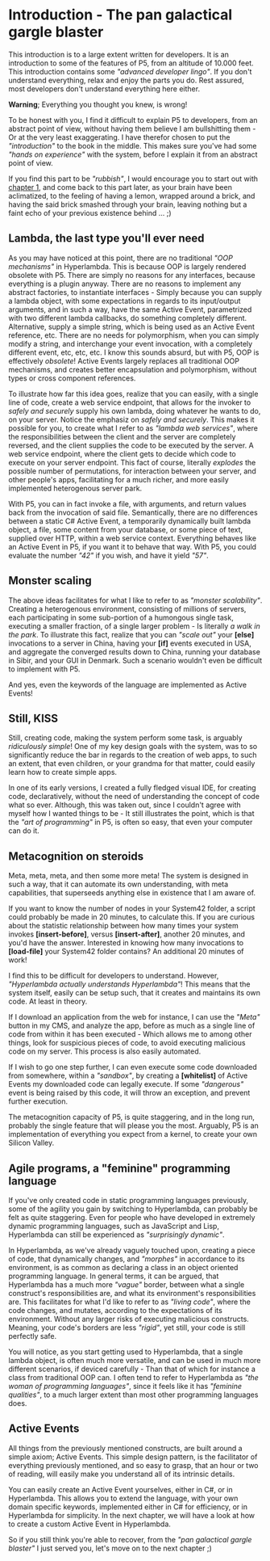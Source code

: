 # Introduction - The pan galactical gargle blaster

This introduction is to a large extent written for developers. It is an introduction to some of the features of P5, from an altitude of 10.000 feet. This introduction contains some *"advanced developer lingo"*. If you don't understand everything, relax and enjoy the parts you do. Rest assured, most developers don't understand everything here either.

**Warning**; Everything you thought you knew, is wrong!

To be honest with you, I find it difficult to explain P5 to developers, from an abstract point of view, without having them believe I am bullshitting them - Or at the very least exaggerating. I have therefor chosen to put the *"introduction"* to the book in the middle. This makes sure you've had some *"hands on experience"* with the system, before I explain it from an abstract point of view.

If you find this part to be *"rubbish"*, I would encourage you to start out with [chapter 1](chapter-1.md), and come back to this part later, as your brain have been aclimatized, to the feeling of having a lemon, wrapped around a brick, and having the said brick smashed through your brain, leaving nothing but a faint echo of your previous existence behind ... ;)

## Lambda, the last type you'll ever need

As you may have noticed at this point, there are no traditional *"OOP mechanisms"* in Hyperlambda. This is because OOP is largely rendered obsolete with P5. There are simply no reasons for any interfaces, because everything is a plugin anyway. There are no reasons to implement any abstract factories, to instantiate interfaces - Simply because you can supply a lambda object, with some expectations in regards to its input/output arguments, and in such a way, have the same Active Event, parametrized with two different lambda callbacks, do something completely different. Alternative, supply a simple string, which is being used as an Active Event reference, etc. There are no needs for polymorphism, when you can simply modify a string, and interchange your event invocation, with a completely different event, etc, etc, etc. I know this sounds absurd, but with P5, OOP is effectively *obsolete*! Active Events largely replaces all traditional OOP mechanisms, and creates better encapsulation and polymorphism, without types or cross component references.

To illustrate how far this idea goes, realize that you can easily, with a single line of code, create a web service endpoint, that allows for the invoker to *safely and securely* supply his own lambda, doing whatever he wants to do, on your server. Notice the emphasiz on *safely and securely*. This makes it possible for you, to create what I refer to as *"lambda web services"*, where the responsibilities between the client and the server are completely reversed, and the client supplies the code to be executed by the server. A web service endpoint, where the client gets to decide which code to execute on your server endpoint. This fact of course, literally *explodes* the possible number of permutations, for interaction between your server, and other people's apps, facilitating for a much richer, and more easily implemented heterogenous server park.

With P5, you can in fact invoke a file, with arguments, and return values back from the invocation of said file. Semantically, there are no differences between a static C# Active Event, a temporarily dynamically built lambda object, a file, some content from your database, or some piece of text, supplied over HTTP, within a web service context. Everything behaves like an Active Event in P5, if you want it to behave that way. With P5, you could evaluate the number *"42"* if you wish, and have it yield *"57"*.

## Monster scaling

The above ideas facilitates for what I like to refer to as *"monster scalability"*. Creating a heterogenous environment, consisting of millions of servers, each participating in some sub-portion of a humongous single task, executing a smaller fraction, of a single larger problem - Is literally *a walk in the park*. To illustrate this fact, realize that you can *"scale out"* your **[else]** invocations to a server in China, having your **[if]** events executed in USA, and aggregate the converged results down to China, running your database in Sibir, and your GUI in Denmark. Such a scenario wouldn't even be difficult to implement with P5.

And yes, even the keywords of the language are implemented as Active Events!

## Still, KISS

Still, creating code, making the system perform some task, is arguably *ridiculously simple*! One of my key design goals with the system, was to so significantly reduce the bar in regards to the creation of web apps, to such an extent, that even children, or your grandma for that matter, could easily learn how to create simple apps.

In one of its early versions, I created a fully fledged visual IDE, for creating code, declaratively, without the need of understanding the concept of code what so ever. Although, this was taken out, since I couldn't agree with myself how I wanted things to be - It still illustrates the point, which is that the *"art of programming"* in P5, is often so easy, that even your computer can do it.

## Metacognition on steroids

Meta, meta, meta, and then some more meta! The system is designed in such a way, that it can automate its own understanding, with meta capabilities, that superseeds anything else in existence that I am aware of.

If you want to know the number of nodes in your System42 folder, a script could probably be made in 20 minutes, to calculate this. If you are curious about the statistic relationship between how many times your system invokes **[insert-before]**, versus **[insert-after]**, another 20 minutes, and you'd have the answer. Interested in knowing how many invocations to **[load-file]** your System42 folder contains? An additional 20 minutes of work!

I find this to be difficult for developers to understand. However, *"Hyperlambda actually understands Hyperlambda"*! This means that the system itself, easily can be setup such, that it creates and maintains its own code. At least in theory.

If I download an application from the web for instance, I can use the *"Meta"* button in my CMS, and analyze the app, before as much as a single line of code from within it has been executed - Which allows me to among other things, look for suspicious pieces of code, to avoid executing malicious code on my server. This process is also easily automated.

If I wish to go one step further, I can even execute some code downloaded from somewhere, within a *"sandbox"*, by creating a **[whitelist]** of Active Events my downloaded code can legally execute. If some *"dangerous"* event is being raised by this code, it will throw an exception, and prevent further execution.

The metacognition capacity of P5, is quite staggering, and in the long run, probably the single feature that will please you the most. Arguably, P5 is an implementation of everything you expect from a kernel, to create your own Silicon Valley.

## Agile programs, a "feminine" programming language

If you've only created code in static programming languages previously, some of the agility you gain by switching to Hyperlambda, can probably be felt as quite staggering. Even for people who have developed in extremely dynamic programming languages, such as JavaScript and Lisp, Hyperlambda can still be experienced as *"surprisingly dynamic"*.

In Hyperlambda, as we've already vaguely touched upon, creating a piece of code, that dynamically changes, and *"morphes"* in accordance to its environment, is as common as declaring a class in an object oriented programming language. In general terms, it can be argued, that Hyperlambda has a much more *"vague"* border, between what a single construct's responsibilities are, and what its environment's responsibilities are. This facilitates for what I'd like to refer to as *"living code"*, where the code changes, and mutates, according to the expectations of its environment. Without any larger risks of executing malicious constructs. Meaning, your code's borders are less *"rigid"*, yet still, your code is still perfectly safe.

You will notice, as you start getting used to Hyperlambda, that a single lambda object, is often much more versatile, and can be used in much more different scenarios, if deviced carefully - Than that of which for instance a class from traditional OOP can. I often tend to refer to Hyperlambda as *"the woman of programming languages"*, since it feels like it has *"feminine qualities"*, to a much larger extent than most other programming languages does.

## Active Events

All things from the previously mentioned constructs, are built around a simple axiom; Active Events. This simple design pattern, is the facilitator of everything previously mentioned, and so easy to grasp, that an hour or two of reading, will easily make you understand all of its intrinsic details.

You can easily create an Active Event yourselves, either in C#, or in Hyperlambda. This allows you to extend the language, with your own domain specific keywords, implemented either in C# for efficiency, or in Hyperlambda for simplicity. In the next chapter, we will have a look at how to create a custom Active Event in Hyperlambda.

So if you still think you're able to recover, from the *"pan galactical gargle blaster"* I just served you, let's move on to the next chapter ;)